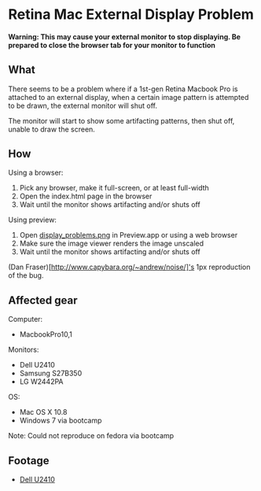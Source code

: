 Retina Mac External Display Problem
===================================

#### Warning: This may cause your external monitor to stop displaying. Be prepared to close the browser tab for your monitor to function

What
----

There seems to be a problem where if a 1st-gen Retina Macbook Pro is attached to an external display, when a certain image pattern is attempted to be drawn, the external monitor will shut off.

The monitor will start to show some artifacting patterns, then shut off, unable to draw the screen.

How
---

Using a browser:

1. Pick any browser, make it full-screen, or at least full-width
2. Open the index.html page in the browser
3. Wait until the monitor shows artifacting and/or shuts off

Using preview:

1. Open [display_problems.png](https://raw.github.com/oyiptong/retinadisplayproblem/master/display_problem.png) in Preview.app or using a web browser
2. Make sure the image viewer renders the image unscaled
3. Wait until the monitor shows artifacting and/or shuts off

(Dan Fraser)[http://www.capybara.org/~andrew/noise/]'s 1px reproduction of the bug.

Affected gear
-------------

Computer:

* MacbookPro10,1

Monitors:

* Dell U2410
* Samsung S27B350
* LG W2442PA

OS:

* Mac OS X 10.8
* Windows 7 via bootcamp

Note: Could not reproduce on fedora via bootcamp

Footage
-------

* [Dell U2410](https://vimeo.com/68238157)

